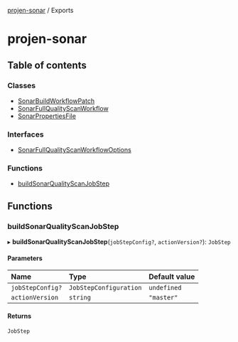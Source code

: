 [projen-sonar](README.md) / Exports

# projen-sonar

## Table of contents

### Classes

- [SonarBuildWorkflowPatch](classes/SonarBuildWorkflowPatch.md)
- [SonarFullQualityScanWorkflow](classes/SonarFullQualityScanWorkflow.md)
- [SonarPropertiesFile](classes/SonarPropertiesFile.md)

### Interfaces

- [SonarFullQualityScanWorkflowOptions](interfaces/SonarFullQualityScanWorkflowOptions.md)

### Functions

- [buildSonarQualityScanJobStep](modules.md#buildsonarqualityscanjobstep)

## Functions

### buildSonarQualityScanJobStep

▸ **buildSonarQualityScanJobStep**(`jobStepConfig?`, `actionVersion?`): `JobStep`

#### Parameters

| Name | Type | Default value |
| :------ | :------ | :------ |
| `jobStepConfig?` | `JobStepConfiguration` | `undefined` |
| `actionVersion` | `string` | `"master"` |

#### Returns

`JobStep`
